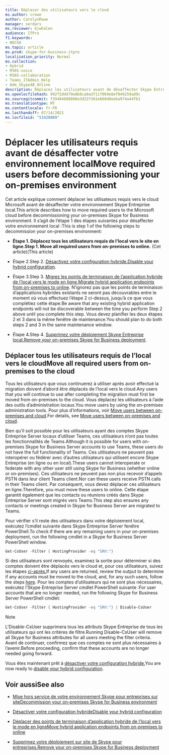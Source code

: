 ```yaml
---
title: Déplacer des utilisateurs vers le cloud
ms.author: crowe
author: CarolynRowe
manager: serdars
ms.reviewer: bjwhalen
audience: ITPro
f1.keywords:
- NOCSH
ms.topic: article
ms.prod: skype-for-business-itpro
localization_priority: Normal
ms.collection:
- Hybrid
- M365-voice
- M365-collaboration
- Teams_ITAdmin_Help
- Adm_Skype4B_Online
description: Déplacez les utilisateurs avant de désaffecter Skype Entreprise environnement local.
ms.openlocfilehash: 992f2dd479e0b8ca8a3f11f069e8ef049259ad9c
ms.sourcegitcommit: f39484688800a3d22f361e660d0eeba974a44fb1
ms.translationtype: MT
ms.contentlocale: fr-FR
ms.lasthandoff: 07/14/2021
ms.locfileid: "53420809"
---
```

# <a name="move-required-users-before-decommissioning-your-on-premises-environment"></a><span data-ttu-id="c079d-103">Déplacer les utilisateurs requis avant de désaffecter votre environnement local</span><span class="sxs-lookup"><span data-stu-id="c079d-103">Move required users before decommissioning your on-premises environment</span></span>

<span data-ttu-id="c079d-104">Cet article explique comment déplacer les utilisateurs requis vers le cloud Microsoft avant de désaffecter votre environnement Skype Entreprise local.</span><span class="sxs-lookup"><span data-stu-id="c079d-104">This article describes how to move required users to the Microsoft cloud before decommissioning your on-premises Skype for Business environment.</span></span> <span data-ttu-id="c079d-105">Il s’agit de l’étape 1 des étapes suivantes pour désaffecter votre environnement local :</span><span class="sxs-lookup"><span data-stu-id="c079d-105">This is step 1 of the following steps to decommission your on-premises environment:</span></span>

- <span data-ttu-id="c079d-106">**Étape 1. Déplacez tous les utilisateurs requis de l’local vers le site en ligne.**</span><span class="sxs-lookup"><span data-stu-id="c079d-106">**Step 1. Move all required users from on-premises to online.**</span></span> <span data-ttu-id="c079d-107">(Cet article)</span><span class="sxs-lookup"><span data-stu-id="c079d-107">(This article)</span></span>

- <span data-ttu-id="c079d-108">Étape 2.</span><span class="sxs-lookup"><span data-stu-id="c079d-108">Step 2.</span></span> <span data-ttu-id="c079d-109">[Désactivez votre configuration hybride.](cloud-consolidation-disabling-hybrid.md)</span><span class="sxs-lookup"><span data-stu-id="c079d-109">[Disable your hybrid configuration](cloud-consolidation-disabling-hybrid.md).</span></span>

- <span data-ttu-id="c079d-110">Étape 3.</span><span class="sxs-lookup"><span data-stu-id="c079d-110">Step 3.</span></span> <span data-ttu-id="c079d-111">[Migrez les points de terminaison de l’application hybride de l’local vers le mode en ligne.](decommission-move-on-prem-endpoints.md)</span><span class="sxs-lookup"><span data-stu-id="c079d-111">[Migrate hybrid application endpoints from on-premises to online](decommission-move-on-prem-endpoints.md).</span></span> <span data-ttu-id="c079d-112">N’ignorez pas que les points de terminaison d’applications hybrides existants ne seront pas découvrables entre le moment où vous effectuez l’étape 2 ci-dessus, jusqu’à ce que vous complétiez cette étape.</span><span class="sxs-lookup"><span data-stu-id="c079d-112">Be aware that any existing hybrid application endpoints will not be discoverable between the time you perform Step 2 above until you complete this step.</span></span> <span data-ttu-id="c079d-113">Vous devez planifier les deux étapes 2 et 3 dans la même fenêtre de maintenance.</span><span class="sxs-lookup"><span data-stu-id="c079d-113">You should plan to do both steps 2 and 3 in the same maintenance window.</span></span>

- <span data-ttu-id="c079d-114">Étape 4.</span><span class="sxs-lookup"><span data-stu-id="c079d-114">Step 4.</span></span> <span data-ttu-id="c079d-115">[Supprimez votre déploiement Skype Entreprise local.](decommission-remove-on-prem.md)</span><span class="sxs-lookup"><span data-stu-id="c079d-115">[Remove your on-premises Skype for Business deployment](decommission-remove-on-prem.md).</span></span>


## <a name="move-all-required-users-from-on-premises-to-the-cloud"></a><span data-ttu-id="c079d-116">Déplacer tous les utilisateurs requis de l’local vers le cloud</span><span class="sxs-lookup"><span data-stu-id="c079d-116">Move all required users from on-premises to the cloud</span></span>

<span data-ttu-id="c079d-117">Tous les utilisateurs que vous continuerez à utiliser après avoir effectué la migration doivent d’abord être déplacés de l’local vers le cloud.</span><span class="sxs-lookup"><span data-stu-id="c079d-117">Any users that you will continue to use after completing the migration must first be moved from on-premises to the cloud.</span></span> <span data-ttu-id="c079d-118">Vous déplacez les utilisateurs à l’aide des outils d’administration locaux.</span><span class="sxs-lookup"><span data-stu-id="c079d-118">You move users by using the on-premises administration tools.</span></span> <span data-ttu-id="c079d-119">Pour plus d’informations, voir [Move users between on-premises and cloud](move-users-between-on-premises-and-cloud.md).</span><span class="sxs-lookup"><span data-stu-id="c079d-119">For details, see [Move users between on-premises and cloud](move-users-between-on-premises-and-cloud.md).</span></span>

<span data-ttu-id="c079d-120">Bien qu’il soit possible pour les utilisateurs ayant des comptes Skype Entreprise Server locaux d’utiliser Teams, ces utilisateurs n’ont pas toutes les fonctionnalités de Teams.</span><span class="sxs-lookup"><span data-stu-id="c079d-120">Although it is possible for users with on-premises Skype for Business Server accounts to use Teams, these users do not have the full functionality of Teams.</span></span> <span data-ttu-id="c079d-121">Ces utilisateurs ne peuvent pas interopérer ou fédérer avec d’autres utilisateurs qui utilisent encore Skype Entreprise (en ligne ou en local).</span><span class="sxs-lookup"><span data-stu-id="c079d-121">These users cannot interoperate or federate with any other user still using Skype for Business (whether online or on-premises).</span></span> <span data-ttu-id="c079d-122">Ces utilisateurs ne peuvent pas non plus recevoir d’appels PSTN dans leur client Teams client.</span><span class="sxs-lookup"><span data-stu-id="c079d-122">Nor can these users receive PSTN calls in their Teams client.</span></span> <span data-ttu-id="c079d-123">Par conséquent, vous devez déplacer ces utilisateurs en ligne.</span><span class="sxs-lookup"><span data-stu-id="c079d-123">Therefore, you must move these users to online.</span></span> <span data-ttu-id="c079d-124">Cette étape garantit également que les contacts ou réunions créés dans Skype Entreprise Server sont migrés vers Teams.</span><span class="sxs-lookup"><span data-stu-id="c079d-124">This step also ensures any contacts or meetings created in Skype for Business Server are migrated to Teams.</span></span>

<span data-ttu-id="c079d-125">Pour vérifier s’il reste des utilisateurs dans votre déploiement local, exécutez l’cmdlet suivante dans Skype Entreprise Server fenêtre PowerShell.</span><span class="sxs-lookup"><span data-stu-id="c079d-125">To check if there are any remaining users in your on-premises deployment, run the following cmdlet in a Skype for Business Server PowerShell window.</span></span>

```PowerShell
Get-CsUser -Filter { HostingProvider -eq "SRV:"}
```

<span data-ttu-id="c079d-126">Si des utilisateurs sont renvoyés, examinez la sortie pour déterminer si des comptes doivent être déplacés vers le cloud et, pour ces utilisateurs, suivez les étapes [ci-après.](move-users-between-on-premises-and-cloud.md)</span><span class="sxs-lookup"><span data-stu-id="c079d-126">If any users are returned, review the output to determine if any accounts must be moved to the cloud, and, for any such users, follow the steps [here](move-users-between-on-premises-and-cloud.md).</span></span> <span data-ttu-id="c079d-127">Pour les comptes d’utilisateurs qui ne sont plus nécessaires, exécutez l’Skype Entreprise Server cmdlet PowerShell suivante :</span><span class="sxs-lookup"><span data-stu-id="c079d-127">For user accounts that are no longer needed, run the following Skype for Business Server PowerShell cmdlet:</span></span>

```PowerShell
Get-CsUser -Filter { HostingProvider -eq "SRV:"} | Disable-CsUser
```

> [!NOTE]
> <span data-ttu-id="c079d-128">L'Disable-CsUser supprimera tous les attributs Skype Entreprise de tous les utilisateurs qui ont les critères de filtre.</span><span class="sxs-lookup"><span data-stu-id="c079d-128">Running Disable-CsUser will remove all Skype for Business attributes for all users meeting the filter criteria.</span></span> <span data-ttu-id="c079d-129">Avant de continuer, confirmez que ces comptes ne sont plus nécessaires à l’avenir.</span><span class="sxs-lookup"><span data-stu-id="c079d-129">Before proceeding, confirm that these accounts are no longer needed going forward.</span></span>


<span data-ttu-id="c079d-130">Vous êtes maintenant prêt à [désactiver votre configuration hybride.](cloud-consolidation-disabling-hybrid.md)</span><span class="sxs-lookup"><span data-stu-id="c079d-130">You are now ready to [disable your hybrid configuration](cloud-consolidation-disabling-hybrid.md).</span></span>

## <a name="see-also"></a><span data-ttu-id="c079d-131">Voir aussi</span><span class="sxs-lookup"><span data-stu-id="c079d-131">See also</span></span>

- [<span data-ttu-id="c079d-132">Mise hors service de votre environnement Skype pour entreprises sur site</span><span class="sxs-lookup"><span data-stu-id="c079d-132">Decommission your on-premises Skype for Business environment</span></span>](decommission-on-prem-overview.md)

- [<span data-ttu-id="c079d-133">Désactiver votre configuration hybride</span><span class="sxs-lookup"><span data-stu-id="c079d-133">Disable your hybrid configuration</span></span>](cloud-consolidation-disabling-hybrid.md)

- [<span data-ttu-id="c079d-134">Déplacer des points de terminaison d’application hybride de l’local vers le mode en ligne</span><span class="sxs-lookup"><span data-stu-id="c079d-134">Move hybrid application endpoints from on-premises to online</span></span>](decommission-move-on-prem-endpoints.md)

- [<span data-ttu-id="c079d-135">Supprimez votre déploiement sur site de Skype pour entreprises.</span><span class="sxs-lookup"><span data-stu-id="c079d-135">Remove your on-premises Skype for Business deployment</span></span>](decommission-remove-on-prem.md)





